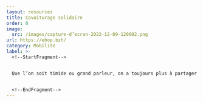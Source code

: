 ```yaml
---
layout: resources
title: Covoiturage solidaire
order: 0
image:
  src: /images/capture-d’ecran-2022-12-09-120002.png
url: https://ehop.bzh/
category: Mobilité
label: >-
  <!--StartFragment-->


  Que l’on soit timide ou grand parleur, on a toujours plus à partager que nos trajets : une petite blague, un podcast…


  <!--EndFragment-->
---
```

